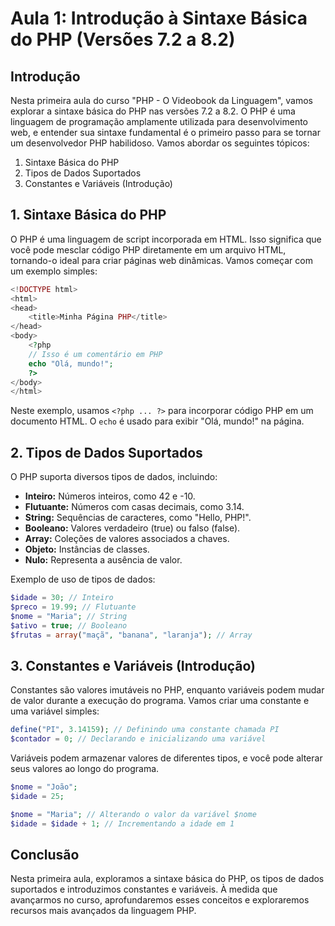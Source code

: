 # Aula 1: Introdução à Sintaxe Básica do PHP (Versões 7.2 a 8.2)

## Introdução

Nesta primeira aula do curso "PHP - O Videobook da Linguagem", vamos explorar a sintaxe básica do PHP nas versões 7.2 a 8.2. O PHP é uma linguagem de programação amplamente utilizada para desenvolvimento web, e entender sua sintaxe fundamental é o primeiro passo para se tornar um desenvolvedor PHP habilidoso. Vamos abordar os seguintes tópicos:

1. Sintaxe Básica do PHP
2. Tipos de Dados Suportados
3. Constantes e Variáveis (Introdução)

## 1. Sintaxe Básica do PHP

O PHP é uma linguagem de script incorporada em HTML. Isso significa que você pode mesclar código PHP diretamente em um arquivo HTML, tornando-o ideal para criar páginas web dinâmicas. Vamos começar com um exemplo simples:

```php
<!DOCTYPE html>
<html>
<head>
    <title>Minha Página PHP</title>
</head>
<body>
    <?php
    // Isso é um comentário em PHP
    echo "Olá, mundo!";
    ?>
</body>
</html>
```

Neste exemplo, usamos `<?php ... ?>` para incorporar código PHP em um documento HTML. O `echo` é usado para exibir "Olá, mundo!" na página.

## 2. Tipos de Dados Suportados

O PHP suporta diversos tipos de dados, incluindo:

- **Inteiro:** Números inteiros, como 42 e -10.
- **Flutuante:** Números com casas decimais, como 3.14.
- **String:** Sequências de caracteres, como "Hello, PHP!".
- **Booleano:** Valores verdadeiro (true) ou falso (false).
- **Array:** Coleções de valores associados a chaves.
- **Objeto:** Instâncias de classes.
- **Nulo:** Representa a ausência de valor.

Exemplo de uso de tipos de dados:

```php
$idade = 30; // Inteiro
$preco = 19.99; // Flutuante
$nome = "Maria"; // String
$ativo = true; // Booleano
$frutas = array("maçã", "banana", "laranja"); // Array
```

## 3. Constantes e Variáveis (Introdução)

Constantes são valores imutáveis no PHP, enquanto variáveis podem mudar de valor durante a execução do programa. Vamos criar uma constante e uma variável simples:

```php
define("PI", 3.14159); // Definindo uma constante chamada PI
$contador = 0; // Declarando e inicializando uma variável
```

Variáveis podem armazenar valores de diferentes tipos, e você pode alterar seus valores ao longo do programa.

```php
$nome = "João";
$idade = 25;

$nome = "Maria"; // Alterando o valor da variável $nome
$idade = $idade + 1; // Incrementando a idade em 1
```

## Conclusão

Nesta primeira aula, exploramos a sintaxe básica do PHP, os tipos de dados suportados e introduzimos constantes e variáveis. À medida que avançarmos no curso, aprofundaremos esses conceitos e exploraremos recursos mais avançados da linguagem PHP. 
